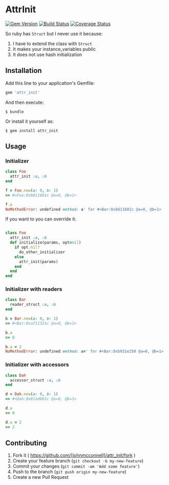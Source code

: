 # AttrInit
[![Gem
Version](https://badge.fury.io/rb/attr_init.svg)](http://badge.fury.io/rb/attr_init)
[![Build
Status](https://travis-ci.org/johnmcconnell/attr_init.svg?branch=master)](https://travis-ci.org/johnmcconnell/attr_init)
[![Coverage
Status](https://coveralls.io/repos/johnmcconnell/attr_init/badge.png)](https://coveralls.io/r/johnmcconnell/attr_init)

So ruby has `Struct` but I never use it because:
  1. I have to extend the class with `Struct`
  2. It makes your instance_variables public
  3. It does not use hash initialization

## Installation

Add this line to your application's Gemfile:

```ruby
gem 'attr_init'
```


And then execute:

    $ bundle

Or install it yourself as:

    $ gem install attr_init

## Usage

### Initializer

```ruby
class Foo
  attr_init :a, :b
end

f = Foo.new(a: 0, b: 1)
=> #<Foo:0xb811601c @a=0, @b=1>

f.a
NoMethodError: undefined method: a' for #<Bar:0xb811601c @a=0, @b=1>
```
If you want to you can override it:

```ruby

class Foo
  attr_init :a, :b
  def initialize(params, opt=nil)
    if opt.nil?
      do_other_initializer
    else
      attr_init(params)
    end
  end
end

```

### Initializer with readers

```ruby
class Bar
  reader_struct :a, :b
end

b = Bar.new(a: 0, b: 1)
=> #<Bar:0xaf11321c @a=0, @b=1>

b.a
=> 0

b.a = 2
NoMethodError: undefined method: a=' for #<Bar:0xb931e250 @a=0, @b=1>
```

### Initializer with accessors

```ruby
class Dah
  accessor_struct :a, :b
end

d = Dah.new(a: 0, b: 1)
=> #<Dah:0x81ad601c @a=0, @b=1>

d.a
=> 0

d.a = 2
=> 2
```

## Contributing

1. Fork it ( https://github.com/[johnmcconnell]/attr_init/fork )
2. Create your feature branch (`git checkout -b my-new-feature`)
3. Commit your changes (`git commit -am 'Add some feature'`)
4. Push to the branch (`git push origin my-new-feature`)
5. Create a new Pull Request
